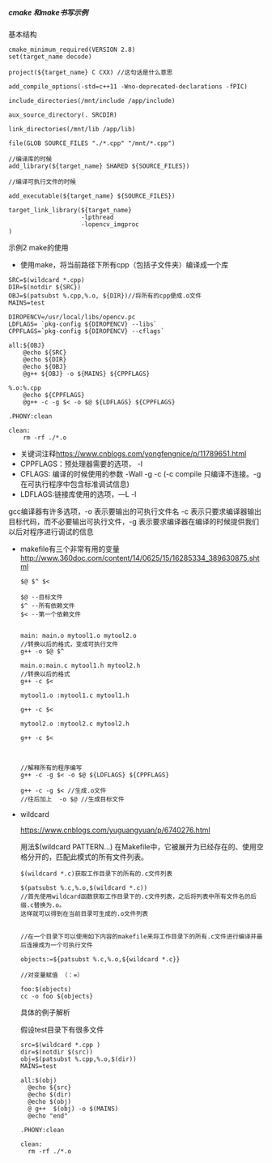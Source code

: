 ##### cmake 和make书写示例

基本结构

```
cmake_minimum_required(VERSION 2.8)
set(target_name decode)

project(${target_name} C CXX) //这句话是什么意思

add_compile_options(-std=c++11 -Wno-deprecated-declarations -fPIC)

include_directories(/mnt/include /app/include)

aux_source_directory(. SRCDIR)

link_directories(/mnt/lib /app/lib)

file(GLOB SOURCE_FILES "./*.cpp" "/mnt/*.cpp")

//编译库的时候
add_library(${target_name} SHARED ${SOURCE_FILES})

//编译可执行文件的时候

add_executable(${target_name} ${SOURCE_FILES})

target_link_library(${target_name}
					-lpthread
					-lopencv_imgproc
)

```





示例2 make的使用

- 使用make，将当前路径下所有cpp（包括子文件夹）编译成一个库

```
SRC=$(wildcard *.cpp)
DIR=$(notdir ${SRC})
OBJ=$(patsubst %.cpp,%.o, ${DIR})//将所有的cpp便成.o文件
MAINS=test

DIROPENCV=/usr/local/libs/opencv.pc
LDFLAGS= `pkg-config ${DIROPENCV} --libs`
CPPFLAGS=`pkg-config ${DIROPENCV} --cflags`

all:${OBJ}
	@echo ${SRC}
	@echo ${DIR}
	@echo ${OBJ}
	@g++ ${OBJ} -o ${MAINS} ${CPPFLAGS}
	
%.o:%.cpp
	@echo ${CPPFLAGS}
	@g++ -c -g $< -o $@ ${LDFLAGS} ${CPPFLAGS}
	
.PHONY:clean
	
clean:
	rm -rf ./*.o
```



- 关键词注释<https://www.cnblogs.com/yongfengnice/p/11789651.html>
- CPPFLAGS：预处理器需要的选项， -I
- CFLAGS: 编译的时候使用的参数 -Wall -g -c (-c compile 只编译不连接。-g 在可执行程序中包含标准调试信息)
- LDFLAGS:链接库使用的选项，—L -l



gcc编译器有许多选项，-o 表示要输出的可执行文件名 -c 表示只要求编译器输出目标代码，而不必要输出可执行文件，-g 表示要求编译器在编译的时候提供我们以后对程序进行调试的信息



- makefile有三个非常有用的变量<http://www.360doc.com/content/14/0625/15/16285334_389630875.shtml>

  

  ```
  $@ $^ $<
  
  $@ --目标文件
  $^ --所有依赖文件
  $< --第一个依赖文件
  
  
  main: main.o mytool1.o mytool2.o 
  //转换以后的格式，变成可执行文件
  g++ -o $@ $^
  
  main.o:main.c mytool1.h mytool2.h
  //转换以后的格式
  g++ -c $<
  
  mytool1.o :mytool1.c mytool1.h
  
  g++ -c $<
  
  mytool2.o :mytool2.c mytool2.h
  
  g++ -c $<
  
  
  
  //解释所有的程序编写
  g++ -c -g $< -o $@ ${LDFLAGS} ${CPPFLAGS}
  
  g++ -c -g $< //生成.o文件
  //往后加上  -o $@ //生成目标文件
  
  ```

  



- wildcard

  <https://www.cnblogs.com/yuguangyuan/p/6740276.html>

  用法$(wildcard PATTERN…) 在Makefile中，它被展开为已经存在的、使用空格分开的，匹配此模式的所有文件列表。

  ```
  $(wildcard *.c)获取工作目录下的所有的.c文件列表
  
  $(patsubst %.c,%.o,$(wildcard *.c))
  //首先使用wildcard函数获取工作目录下的.c文件列表，之后将列表中所有文件名的后缀.c替换为.o。
  这样就可以得到在当前目录可生成的.o文件列表
  
  
  //在一个目录下可以使用如下内容的makefile来将工作目录下的所有.c文件进行编译并最后连接成为一个可执行文件
  
  objects:=${patsubst %.c,%.o,${wildcard *.c}}
  
  //对变量赋值 （：=）
  
  foo:$(objects)
  cc -o foo ${objects}
  ```

  

  具体的例子解析

  假设test目录下有很多文件

  

  ```
  src=$(wildcard *.cpp )
  dir=$(notdir $(src))
  obj=$(patsubst %.cpp,%.o,$(dir)) 
  MAINS=test
  
  all:$(obj)
  	@echo ${src}  
  	@echo $(dir)  
  	@echo $(obj) 
  	@ g++  $(obj) -o $(MAINS)
  	@echo "end"
  
  .PHONY:clean
  
  clean:
  	rm -rf ./*.o
  ```

  

  

  

  

  

  

  

  

  

  

  







